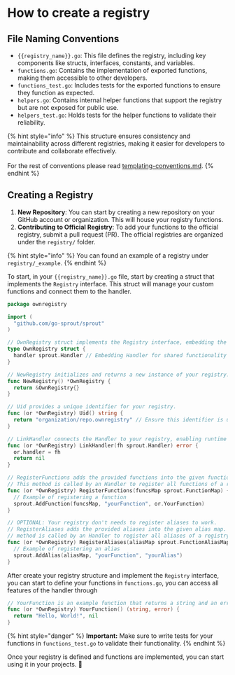 # How to create a registry

## File Naming Conventions

* `{{registry_name}}.go`: This file defines the registry, including key components like structs, interfaces, constants, and variables.
* `functions.go`: Contains the implementation of exported functions, making them accessible to other developers.
* `functions_test.go`: Includes tests for the exported functions to ensure they function as expected.
* `helpers.go`: Contains internal helper functions that support the registry but are not exposed for public use.
* `helpers_test.go`: Holds tests for the helper functions to validate their reliability.

{% hint style="info" %}
This structure ensures consistency and maintainability across different registries, making it easier for developers to contribute and collaborate effectively.\
\
For the rest of conventions please read [templating-conventions.md](../introduction/templating-conventions.md "mention").
{% endhint %}

## Creating a Registry

1. **New Repository**: You can start by creating a new repository on your GitHub account or organization. This will house your registry functions.
2. **Contributing to Official Registry**: To add your functions to the official registry, submit a pull request (PR). The official registries are organized under the `registry/` folder.

{% hint style="info" %}
You can found an example of a registry under `registry/_example`.
{% endhint %}

To start, in your `{{registry_name}}.go` file, start by creating a struct that implements the `Registry` interface. This struct will manage your custom functions and connect them to the handler.

```go
package ownregistry

import (
  "github.com/go-sprout/sprout"
)

// OwnRegistry struct implements the Registry interface, embedding the Handler to access shared functionalities.
type OwnRegistry struct {
  handler sprout.Handler // Embedding Handler for shared functionality
}

// NewRegistry initializes and returns a new instance of your registry.
func NewRegistry() *OwnRegistry {
  return &OwnRegistry{}
}

// Uid provides a unique identifier for your registry.
func (or *OwnRegistry) Uid() string {
  return "organization/repo.ownregistry" // Ensure this identifier is unique and uses lowercase, prefixed by your handler/repo separated with a dot. 
}

// LinkHandler connects the Handler to your registry, enabling runtime functionalities.
func (or *OwnRegistry) LinkHandler(fh sprout.Handler) error {
  or.handler = fh
  return nil
}

// RegisterFunctions adds the provided functions into the given function map.
// This method is called by an Handler to register all functions of a registry.
func (or *OwnRegistry) RegisterFunctions(funcsMap sprout.FunctionMap) {
  // Example of registering a function
  sprout.AddFunction(funcsMap, "yourFunction", or.YourFunction)
}

// OPTIONAL: Your registry don't needs to register aliases to work.
// RegisterAliases adds the provided aliases into the given alias map.
// method is called by an Handler to register all aliases of a registry.
func (or *OwnRegistry) RegisterAliases(aliasMap sprout.FunctionAliasMap) error {
  // Example of registering an alias
  sprout.AddAlias(aliasMap, "yourFunction", "yourAlias")
}
```

After create your registry structure and implement the `Registry` interface, you can start to define your functions in `functions.go`, you can access all features of the handler through

```go
// YourFunction is an example function that returns a string and an error.
func (or *OwnRegistry) YourFunction() (string, error) {
  return "Hello, World!", nil
}
```

{% hint style="danger" %}
**Important:** Make sure to write tests for your functions in `functions_test.go` to validate their functionality.
{% endhint %}

Once your registry is defined and functions are implemented, you can start using it in your projects. 🎉
